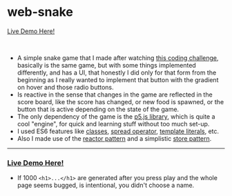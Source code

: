 # web-snake

[Live Demo Here!](https://space-hound.github.io/web-snake/)

<br>

 - A simple snake game that I made after watching [this coding challenge](https://www.youtube.com/watch?v=AaGK-fj-BAM),  basically is the same game, but with some things implemented differently, and has a UI, that honestly I did only for that form from the beginning as I really wanted to implement that button with the gradient on hover and those radio buttons.
 - Is reactive in the sense that changes in the game are reflected in the score board, like the score has changed, or new food is spawned, or the button that is active depending on the state of the game.
 - The only dependency of the game is the [p5.js library](https://p5js.org/), which is quite a cool "engine", for quick and learning stuff without too much set-up.
 - I used ES6 features like [classes](http://es6-features.org/#ClassDefinition), [spread operator](http://es6-features.org/#SpreadOperator), [template literals](http://es6-features.org/#StringInterpolation), etc.
 - Also I made use of the [reactor pattern](https://gist.github.com/mohsen1/5123533) and a simplistic [store pattern](https://css-tricks.com/build-a-state-management-system-with-vanilla-javascript/).

<hr>

### [Live Demo Here!](https://space-hound.github.io/web-snake/)

 - If 1000 `<h1>...</h1>` are generated after you press play and the whole page seems bugged, is intentional, you didn't choose a name.
